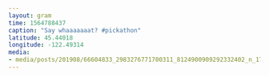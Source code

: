 ```yaml
---
layout: gram
time: 1564788437
caption: "Say whaaaaaaat? #pickathon"
latitude: 45.44018
longitude: -122.49314
media:
- media/posts/201908/66604833_2983276771700311_8124900909292332402_n_17992519216256168.jpg
---
```

